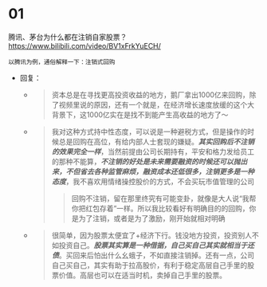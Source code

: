 
# 01

腾讯、茅台为什么都在注销自家股票？ https://www.bilibili.com/video/BV1xFrkYuECH/
```console
以腾讯为例，通俗解释一下：注销式回购
```
- 回复：
  * > 资本总是在寻找更高投资收益的地方，鹅厂拿出1000亿来回购，除了视频里说的原因，还有一个就是，在经济增长速度放缓的这个大背景下，这1000亿实在是找不到能产生高收益的地方了～
  * > 我对这种方式持中性态度，可以说是一种避税方式，但是操作的时候总是回购在高位，有给内部人士套现的嫌疑。***其实回购后不注销的效果完全一样***，当然前提由公司长期持有，平安和格力发给员工的那种不能算，***不注销的好处是未来需要融资的时候还可以抛出来，不但省去各种监管麻烦，融资成本还低很多，注销更多是一种态度***，我不喜欢用情绪操控股价的方式，不会买玩市值管理的公司
    >> 回购不注销，留在那里终究有可能变卦，就像是大人说“我帮你把红包存着”一样。所以我比较看好有明确目的的回购，你是为了注销，或者是为了激励，刚开始就相对明确
  * > 很简单，因为股票太便宜了+经济下行。钱没地方投资，投资别人不如投资自己。***股票其实算是一种借据，自己买自己其实就相当于还债***。买回来后怕出什么幺蛾子，不如直接注销掉。还有一点，公司自己买自己，其实有助于拉高股价，有利于稳定高层自己手里的股票价值。高层也可以在适当时机，卖掉自己手里的股票。
